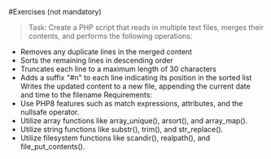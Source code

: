 #Exercises (not mandatory)

>Task: Create a PHP script that reads in multiple text files, merges their contents, and
>performs the following operations:

- Removes any duplicate lines in the merged content
- Sorts the remaining lines in descending order
- Truncates each line to a maximum length of 30 characters
- Adds a suffix "#n" to each line indicating its position in the sorted list
Writes the updated content to a new file, appending the current date and time to
the filename
Requirements:
- Use PHP8 features such as match expressions, attributes, and the nullsafe
operator.
- Utilize array functions like array_unique(), arsort(), and array_map().
- Utilize string functions like substr(), trim(), and str_replace().
- Utilize filesystem functions like scandir(), realpath(), and file_put_contents().